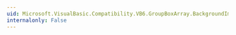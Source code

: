 ```yaml
---
uid: Microsoft.VisualBasic.Compatibility.VB6.GroupBoxArray.BackgroundImageLayoutChanged
internalonly: False
---
```

